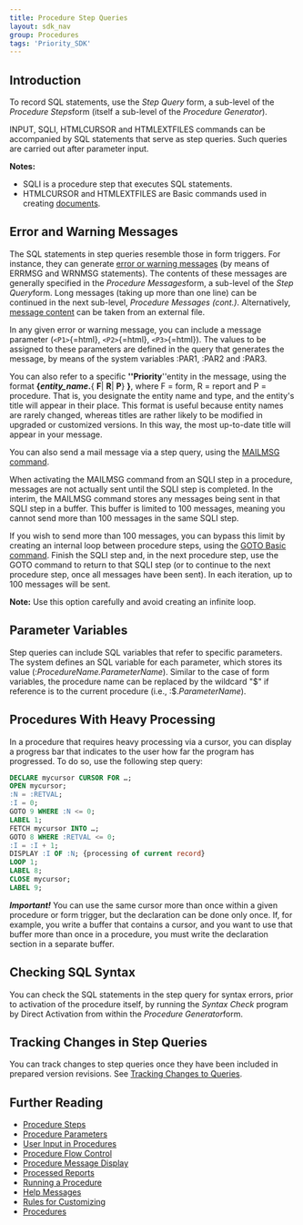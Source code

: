 ```yaml
---
title: Procedure Step Queries
layout: sdk_nav
group: Procedures
tags: 'Priority_SDK'
---
```


## Introduction

To record SQL statements, use the *Step Query* form, a sub-level of the
*Procedure Steps*form (itself a sub-level of the *Procedure Generator*).

INPUT, SQLI, HTMLCURSOR and HTMLEXTFILES commands can be accompanied by
SQL statements that serve as step queries. Such queries are carried out
after parameter input.


**Notes:**

-   SQLI is a procedure step that executes SQL statements.
-   HTMLCURSOR and HTMLEXTFILES are Basic commands used in creating
    [documents](Documents ).


## Error and Warning Messages 

The SQL statements in step queries resemble those in form triggers. For
instance, they can generate [error or warning
messages](Error-and-Warning-Messages ) (by means of ERRMSG and
WRNMSG statements). The contents of these messages are generally
specified in the *Procedure Messages*form, a sub-level of the *Step
Query*form. Long messages (taking up more than one line) can be
continued in the next sub-level, *Procedure Messages (cont.)*.
Alternatively, [message
content](Error-and-Warning-Messages#Specifying-the-Message-Content )
can be taken from an external file.

In any given error or warning message, you can include a message
parameter (`<P1>`{=html}, `<P2>`{=html}, `<P3>`{=html}). The values to
be assigned to these parameters are defined in the query that generates
the message, by means of the system variables :PAR1, :PAR2 and :PAR3.

You can also refer to a specific **\'\'Priority**\'\'entity in the
message, using the format **{*entity_name*.**{ **F**\| **R**\| **P**}
**}**, where F = form, R = report and P = procedure. That is, you
designate the entity name and type, and the entity's title will appear
in their place. This format is useful because entity names are rarely
changed, whereas titles are rather likely to be modified in upgraded or
customized versions. In this way, the most up-to-date title will appear
in your message.

You can also send a mail message via a step query, using the [MAILMSG
command](Sending-a-Mail-Message ).

When activating the MAILMSG command from an SQLI step in a procedure,
messages are not actually sent until the SQLI step is completed. In the
interim, the MAILMSG command stores any messages being sent in that SQLI
step in a buffer. This buffer is limited to 100 messages, meaning you
cannot send more than 100 messages in the same SQLI step.

If you wish to send more than 100 messages, you can bypass this limit by
creating an internal loop between procedure steps, using the [GOTO Basic
command](Procedure-Steps#Basic-Commands ). Finish the SQLI
step and, in the next procedure step, use the GOTO command to return to
that SQLI step (or to continue to the next procedure step, once all
messages have been sent). In each iteration, up to 100 messages will be
sent.


**Note:** Use this option carefully and avoid creating an infinite loop.


## Parameter Variables 

Step queries can include SQL variables that refer to specific
parameters. The system defines an SQL variable for each parameter, which
stores its value (:*ProcedureName.ParameterName*). Similar to the case
of form variables, the procedure name can be replaced by the wildcard
"\$" if reference is to the current procedure (i.e.,
:\$.*ParameterName*).

## Procedures With Heavy Processing 

In a procedure that requires heavy processing via a cursor, you can
display a progress bar that indicates to the user how far the program
has progressed. To do so, use the following step query:

```sql
DECLARE mycursor CURSOR FOR …;
OPEN mycursor;
:N = :RETVAL; 
:I = 0;
GOTO 9 WHERE :N <= 0;
LABEL 1;
FETCH mycursor INTO …;
GOTO 8 WHERE :RETVAL <= 0;
:I = :I + 1;
DISPLAY :I OF :N; {processing of current record}
LOOP 1;
LABEL 8;
CLOSE mycursor;
LABEL 9;
```

***Important!*** You can use the same cursor more than once within a
given procedure or form trigger, but the declaration can be done only
once. If, for example, you write a buffer that contains a cursor, and
you want to use that buffer more than once in a procedure, you must
write the declaration section in a separate buffer.

## Checking SQL Syntax 

You can check the SQL statements in the step query for syntax errors,
prior to activation of the procedure itself, by running the *Syntax
Check* program by Direct Activation from within the *Procedure
Generator*form.

## Tracking Changes in Step Queries 

You can track changes to step queries once they have been included in
prepared version revisions. See [Tracking Changes to
Queries](Installing-Your-Customizations#Tracking-Changes-to-Queries ).

## Further Reading 

-   [Procedure Steps](Procedure-Steps )
-   [Procedure Parameters](Procedure-Parameters )
-   [User Input in Procedures](User-Input-in-Procedures )
-   [Procedure Flow Control](Procedure-Flow-Control )
-   [Procedure Message Display](Procedure-Message-Display )
-   [Processed Reports](Processed-Reports )
-   [Running a Procedure](Running-a-Procedure )
-   [Help Messages](Help-Messages )
-   [Rules for Customizing](Rules-for-Customizing )
-   [Procedures](Procedures )
